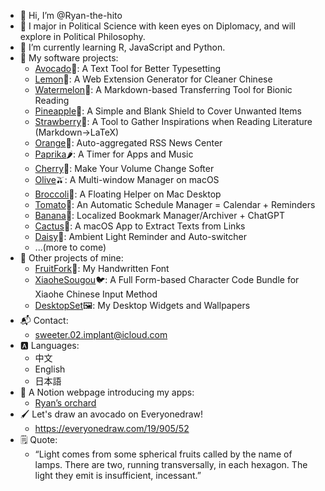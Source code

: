 - 👋 Hi, I’m @Ryan-the-hito
- 👀 I major in Political Science with keen eyes on Diplomacy, and will explore in Political Philosophy.
- 🌱 I’m currently learning R, JavaScript and Python.
- 📂 My software projects:
  -  [Avocado](https://github.com/Ryan-the-hito/Avocado)🥑: A Text Tool for Better Typesetting
  -  [Lemon](https://github.com/Ryan-the-hito/Lemon)🍋: A Web Extension Generator for Cleaner Chinese
  -  [Watermelon](https://github.com/Ryan-the-hito/Watermelon)🍉: A Markdown-based Transferring Tool for Bionic Reading
  -  [Pineapple](https://github.com/Ryan-the-hito/Pineapple)🍍: A Simple and Blank Shield to Cover Unwanted Items
  -  [Strawberry](https://github.com/Ryan-the-hito/Strawberry)🍓: A Tool to Gather Inspirations when Reading Literature (Markdown→LaTeX)
  -  [Orange](https://github.com/Ryan-the-hito/Orange)🍊: Auto-aggregated RSS News Center
  -  [Paprika](https://github.com/Ryan-the-hito/Paprika)🌶️: A Timer for Apps and Music
  -  [Cherry](https://github.com/Ryan-the-hito/Cherry)🍒: Make Your Volume Change Softer
  -  [Olive](https://github.com/Ryan-the-hito/Olive)🫒: A Multi-window Manager on macOS
  -  [Broccoli](https://github.com/Ryan-the-hito/Broccoli)🥦: A Floating Helper on Mac Desktop
  -  [Tomato](https://github.com/Ryan-the-hito/Tomato)🍅: An Automatic Schedule Manager = Calendar + Reminders
  -  [Banana](https://github.com/Ryan-the-hito/Banana)🍌: Localized Bookmark Manager/Archiver + ChatGPT
  -  [Cactus](https://github.com/Ryan-the-hito/Cactus)🌵: A macOS App to Extract Texts from Links
  -  [Daisy](https://github.com/Ryan-the-hito/Daisy)🌼: Ambient Light Reminder and Auto-switcher
  -  ...(more to come)
- 📂 Other projects of mine:
  - [FruitFork](https://github.com/Ryan-the-hito/FruitFork)🍴: My Handwritten Font
  - [XiaoheSougou](https://github.com/Ryan-the-hito/XiaoheSougou)🐦: A Full Form-based Character Code Bundle for Xiaohe Chinese Input Method
  - [DesktopSet](https://github.com/Ryan-the-hito/DesktopSet)🖼️: My Desktop Widgets and Wallpapers
- 📬 Contact: 
  - sweeter.02.implant@icloud.com
- 🅰️ Languages:
  - 中文
  - English
  - 日本語
- 🔖 A Notion webpage introducing my apps:
  - [Ryan’s orchard](https://sun-feeling-4b6.notion.site/Ryan-69ee627c6f24468785450e61288f2c71?pvs=4)
- 🖌️ Let's draw an avocado on Everyonedraw!
  - https://everyonedraw.com/19/905/52
- 🗒 Quote:
  - “Light comes from some spherical fruits called by the name of lamps. There are two, running transversally, in each hexagon. The light they emit is insufficient, incessant.” 

<!---
Ryan-the-hito/Ryan-the-hito is a ✨ special ✨ repository because its `README.md` (this file) appears on your GitHub profile.
You can click the Preview link to take a look at your changes.
--->
